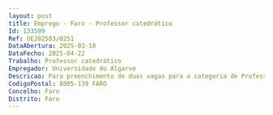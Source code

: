 ```yaml
--- 
layout: post
title: Emprego - Faro - Professor catedrático
Id: 133599
Ref: OE202503/0251
DataAbertura: 2025-03-10
DataFecho: 2025-04-22
Trabalho: Professor catedrático
Empregador: Universidade do Algarve
Descricao: Para preenchimento de duas vagas para a categoria de Professor Catedrático na área de Medicina e Ciências Biomédicas, subárea de Ciências Biomédicas, grupo disciplinar de Biologia de Células Estaminais ou Oncobiologia ou Terapias Génicas e Celulares, da Faculdade de Medicina e Ciências Biomédicas da Universidade do Algarve.
CodigoPostal: 8005-139 FARO
Concelho: Faro
Distrito: Faro
--- 
```

